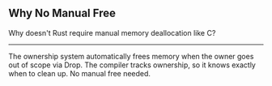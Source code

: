 ## Why No Manual Free

Why doesn't Rust require manual memory deallocation like C?

---

The ownership system automatically frees memory when the owner goes out of scope via Drop. The compiler tracks ownership, so it knows exactly when to clean up. No manual free needed.

